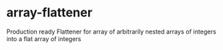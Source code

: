 # array-flattener
Production ready Flattener for array of arbitrarily nested arrays of integers into a flat array of integers
